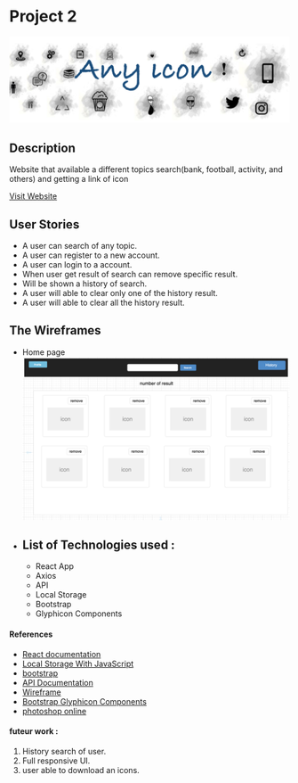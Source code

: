 # Project 2  

![Project 2](/logo.png)

## Description  

Website that available a different topics search(bank, football, activity, and others) and getting a link of icon 

[Visit Website](https://ralabdulwahab98.github.io/project2/)

<!-- **Note: !** -->


## User Stories

* A user can search of any topic. 
* A user can register to a new account.
* A user can login to a account.
* When user get result of search can remove specific result.
* Will be shown a history of search.
* A user will able to clear only one of the history result.
* A user will able to clear all the history result.

## The Wireframes
- Home page 
![wireframes](/home.png)

<!-- - History  button
![wireframes](/history.png)

- Profile  button
![wireframes](/Profile.png)

- Login or Register account  
![wireframes](/account.png)

- User account  
![wireframes](/user-account.png)

- Edit user account  
![wireframes](/save.png) -->

- List of Technologies used :
  - 
  - React App
  - Axios
  - API
  - Local Storage
  - Bootstrap
  - Glyphicon Components


#### References

- [React documentation](https://reactjs.org/)
- [Local Storage With JavaScript](https://medium.com/better-programming/how-to-use-local-storage-with-javascript-9598834c8b72)
- [bootstrap](https://getbootstrap.com/docs/4.4/components/carousel/)
- [API Documentation](https://www.iconfinder.com/account/applications)
- [Wireframe](https://www.draw.io/)
- [Bootstrap Glyphicon Components](https://www.w3schools.com/bootstrap/bootstrap_ref_comp_glyphs.asp)
- [photoshop online](https://www.photopea.com/)

#### futeur work :
 1. History search of user.
 2. Full responsive UI. 
 3. user able to download an icons.


<!-- 
### `npm run build` fails to minify

This section has moved here: https://facebook.github.io/create-react-app/docs/troubleshooting#npm-run-build-fails-to-minify -->
